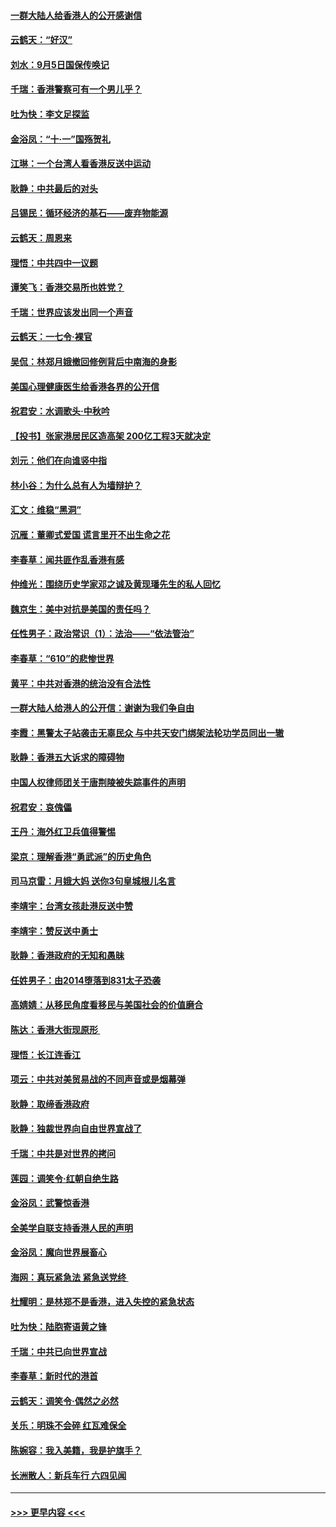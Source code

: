 #### [一群大陆人给香港人的公开感谢信](../pages/nsc993/n11514797.md?t=09121555) 
#### [云鹤天：“好汉”](../pages/nsc993/n11513536.md?t=09121555) 
#### [刘水：9月5日国保传唤记](../pages/nsc993/n11513460.md?t=09121555) 
#### [千瑞：香港警察可有一个男儿乎？](../pages/nsc993/n11513109.md?t=09121555) 
#### [吐为快：李文足探监](../pages/nsc993/n11509622.md?t=09121555) 
#### [金浴凤：“十‧一”国殇贺礼](../pages/nsc993/n11509593.md?t=09121555) 
#### [江琳：一个台湾人看香港反送中运动](../pages/nsc993/n11509211.md?t=09121555) 
#### [耿静：中共最后的对头](../pages/nsc993/n11508308.md?t=09121555) 
#### [吕锡民：循环经济的基石——废弃物能源](../pages/nsc993/n11508212.md?t=09121555) 
#### [云鹤天：周恩来](../pages/nsc993/n11508055.md?t=09121555) 
#### [理悟：中共四中一议题](../pages/nsc993/n11507782.md?t=09121555) 
#### [谭笑飞：香港交易所也姓党？](../pages/nsc993/n11507753.md?t=09121555) 
#### [千瑞：世界应该发出同一个声音](../pages/nsc993/n11507290.md?t=09121555) 
#### [云鹤天：一七令‧裸官](../pages/nsc993/n11507177.md?t=09121555) 
#### [吴侃：林郑月娥撤回修例背后中南海的身影](../pages/nsc993/n11506876.md?t=09121555) 
#### [美国心理健康医生给香港各界的公开信](../pages/nsc993/n11506809.md?t=09121555) 
#### [祝君安：水调歌头‧中秋吟](../pages/nsc993/n11506758.md?t=09121555) 
#### [【投书】张家港居民区造高架 200亿工程3天就决定](../pages/nsc993/n11506682.md?t=09121555) 
#### [刘元：他们在向谁竖中指](../pages/nsc993/n11505384.md?t=09121555) 
#### [林小谷：为什么总有人为墙辩护？](../pages/nsc993/n11505226.md?t=09121555) 
#### [汇文：维稳“黑洞”](../pages/nsc993/n11504347.md?t=09121555) 
#### [沉雁：董卿式爱国 谎言里开不出生命之花](../pages/nsc993/n11503215.md?t=09121555) 
#### [李春草：闻共匪作乱香港有感](../pages/nsc993/n11503072.md?t=09121555) 
#### [仲维光：围绕历史学家邓之诚及黄现璠先生的私人回忆](../pages/nsc993/n11501330.md?t=09121555) 
#### [魏京生：美中对抗是美国的责任吗？](../pages/nsc993/n11500723.md?t=09121555) 
#### [任性男子：政治常识（1）：法治——“依法管治”](../pages/nsc993/n11500791.md?t=09121555) 
#### [李春草：“610”的悲惨世界](../pages/nsc993/n11501141.md?t=09121555) 
#### [黄平：中共对香港的统治没有合法性](../pages/nsc993/n11499473.md?t=09121555) 
#### [一群大陆人给港人的公开信：谢谢为我们争自由](../pages/nsc993/n11500402.md?t=09121555) 
#### [李霞：黑警太子站袭击无辜民众 与中共天安门绑架法轮功学员同出一辙](../pages/nsc993/n11499805.md?t=09121555) 
#### [耿静：香港五大诉求的障碍物](../pages/nsc993/n11497578.md?t=09121555) 
#### [中国人权律师团关于唐荆陵被失踪事件的声明](../pages/nsc993/n11500014.md?t=09121555) 
#### [祝君安：哀傀儡](../pages/nsc993/n11499776.md?t=09121555) 
#### [王丹：海外红卫兵值得警惕](../pages/nsc993/n11498138.md?t=09121555) 
#### [梁京：理解香港“勇武派”的历史角色](../pages/nsc993/n11498006.md?t=09121555) 
#### [司马京雷：月娥大妈  送你3句皇城根儿名言](../pages/nsc993/n11497885.md?t=09121555) 
#### [李靖宇：台湾女孩赴港反送中赞](../pages/nsc993/n11497721.md?t=09121555) 
#### [李靖宇：赞反送中勇士](../pages/nsc993/n11497452.md?t=09121555) 
#### [耿静：香港政府的无知和愚昧](../pages/nsc993/n11494238.md?t=09121555) 
#### [任姓男子：由2014堕落到831太子恐袭](../pages/nsc993/n11496683.md?t=09121555) 
#### [高婧婧：从移民角度看移民与美国社会的价值磨合](../pages/nsc993/n11495757.md?t=09121555) 
#### [陈达：香港大街现原形 ](../pages/nsc993/n11495441.md?t=09121555) 
#### [理悟：长江连香江](../pages/nsc993/n11495377.md?t=09121555) 
#### [项云：中共对美贸易战的不同声音或是烟幕弹](../pages/nsc993/n11494929.md?t=09121555) 
#### [耿静：取缔香港政府](../pages/nsc993/n11494218.md?t=09121555) 
#### [耿静：独裁世界向自由世界宣战了](../pages/nsc993/n11494190.md?t=09121555) 
#### [千瑞：中共是对世界的拷问](../pages/nsc993/n11493021.md?t=09121555) 
#### [莲园：调笑令‧红朝自绝生路](../pages/nsc993/n11493011.md?t=09121555) 
#### [金浴凤：武警惊香港](../pages/nsc993/n11492994.md?t=09121555) 
#### [全美学自联支持香港人民的声明](../pages/nsc993/n11492630.md?t=09121555) 
#### [金浴凤：魔向世界展畜心](../pages/nsc993/n11492599.md?t=09121555) 
#### [海网：真玩紧急法 紧急送党终 ](../pages/nsc993/n11492535.md?t=09121555) 
#### [杜耀明：是林郑不是香港，进入失控的紧急状态](../pages/nsc993/n11491420.md?t=09121555) 
#### [吐为快：陆胞寄语黄之锋](../pages/nsc993/n11491117.md?t=09121555) 
#### [千瑞：中共已向世界宣战](../pages/nsc993/n11490123.md?t=09121555) 
#### [李春草：新时代的港首](../pages/nsc993/n11489864.md?t=09121555) 
#### [云鹤天：调笑令·偶然之必然](../pages/nsc993/n11489701.md?t=09121555) 
#### [关乐：明珠不会碎 红瓦难保全](../pages/nsc993/n11489647.md?t=09121555) 
#### [陈婉容：我入美籍，我是护旗手？](../pages/nsc993/n11487908.md?t=09121555) 
#### [长洲散人：新兵车行 六四见闻](../pages/nsc993/n11487729.md?t=09121555) 

----
#### [ >>> 更早内容 <<< ](../indexes/nsc993-earlier.md)
